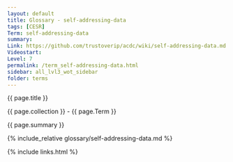 ```yaml
---
layout: default
title: Glossary - self-addressing-data
tags: [CESR]
Term: self-addressing-data
summary: 
Link: https://github.com/trustoverip/acdc/wiki/self-addressing-data.md
Videostart: 
Level: 7
permalink: /term_self-addressing-data.html
sidebar: all_lvl3_wot_sidebar
folder: terms
---
```


{{ page.title }}

{{ page.collection }} - {{ page.Term }}

   {{ page.summary }}

{% include_relative glossary/self-addressing-data.md %}

 {% include links.html %} 
